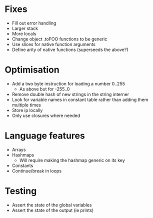 # Fixes
* Fill out error handling
* Larger stack
* More locals
* Change object .toFOO functions to be generic
* Use slices for native function arguments
* Define arity of native functions (superseeds the above?)
 
# Optimisation
* Add a two byte instruction for loading a number 0..255
  * As above but for -255..0
* Remove double hash of new strings in the string interner
* Look for variable names in constant table rather than adding them multiple times
* Store ip locally
* Only use closures where needed

# Language features
* Arrays
* Hashmaps
  * Will require making the hashmap generic on its key
* Constants
* Continue/break in loops

# Testing
* Assert the state of the global variables
* Assert the state of the output (ie prints)
